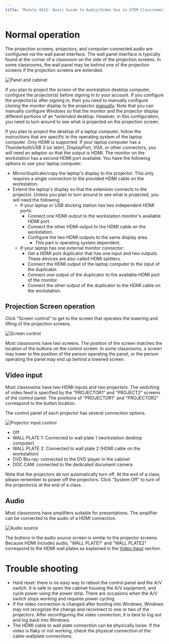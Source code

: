 ```yaml
---
title: "Module 0415: Basic Guide to Audio/Video Use in STEM Classrooms"
---
```


# Normal operation

The projection screens, projectors, and computer-connected audio are configured via the wall panel interface. The wall panel interface is typically found at the corner of a classroom on the side of the projection screens. In some classrooms, the wall panel may be behind one of the projection screens if the projection screens are extended.

![Panel and cabinet](panelAndCabinet.png)

If you plan to project the screen of the workstation desktop computer, configure the projector(s) before signing in to your account. If you configure the projector(s) after signing in, then you need to manually configure cloning the monitor display to the projector [manually](https://support.microsoft.com/en-us/windows/connect-to-a-projector-or-pc-7e170c39-58dc-c866-7d55-be2372632892). Note that you can manually configure Windows so that the monitor and the projector display different portions of an **extended* desktop. However, in this configuration, you need to turn around to see what is projected on the projection screen.

If you plan to project the desktop of a laptop computer, follow the instructions that are specific to the operating system of the laptop computer. Only HDMI is supported. If your laptop computer has a Thunderbolt/USB 3 (or later), DisplayPort, VGA, or other connectors, you will need an adaptor so that the output is HDMI. The monitor on the workstation has a second HDMI port available. You have the following options to use your laptop computer:

* Mirror/duplicate/copy the laptop's display to the projector. This only requires a single connection to the provided HDMI cable on the workstation.
* Extend the laptop's display so that the extension connects to the projector. Unless you plan to turn around to see what is projected, you will need the following:
  * If your laptop or USB docking station has two independent HDMI ports:
    * Connect one HDMI output to the workstation monitor's available HDMI port.
    * Connect the other HDMI output to the HDMI cable on the workstation.
    * Configure the two HDMI outputs to the same display area.
      * This part is operating system dependent.
  * If your laptop has one external monitor connector:
    * Get a HDMI port duplicator that has one input and two outputs. These devices are also called HDMI splitters.
    * Connect the HDMI output of the laptop computer to the input of the duplicator.
    * Connect one output of the duplicator to the available HDMI port of the monitor.
    * Connect the other output of the duplicator to the HDMI cable on the workstation.

## Projection Screen operation

Click "Screen control" to get to the screen that operates the lowering and lifting of the projection screens.

![Screen control](screenControl.png)

Most classrooms have two screens. The position of the screen matches the location of the buttons on the control screen. In some classrooms, a screen may lower to the position of the person operating the panel, or the person operating the panel may end up behind a lowered screen.


## Video input

Most classrooms have two HDMI inputs and two projectors. The switching of video feed is specified by the "PROJECTOR1" and "PROJECT2" screens of the control panel. The positions of "PROJECTOR1" and "PROJECTOR2" correspond to the button location.

The control panel of each projector has several connection options.

![Projector input control](projector.jpg)

* Off
* WALL PLATE 1: Connected to wall plate 1 (workstation desktop computer)
* WALL PLATE 2: Connected to wall plate 2 (HDMI cable on the workstation)
* DVD Blu-ray: connected to the DVD player in the cabinet
* DOC CAM: connected to the dedicated document camera

Note that the projectors do not automatically turn off. At the end of a class, please remember to power off the projectors. Click "System Off" to turn of the projector(s) at the end of a class.

## Audio

Most classrooms have amplifiers suitable for presentations. The amplifier can be connected to the audio of a HDMI connection.

![Audio source](audioSource.jpg)

The buttons in the audio source screen is similar to the projector screens. Because HDMI includes audio, "WALL PLATE1" and "WALL PLATE2" correspond to the HDMI wall plates as explained in the [Video Input](#Video-input) section. 

# Trouble shooting

* Hard reset: there is no easy way to reboot the control panel and the A/V switch. It is safe to open the cabinet housing the A/V equipment, and cycle power using the power strip. There are occasions when the A/V switch stops working and requires power cycling.
* If the video connection is changed after booting into Windows, Windows may not recognize the change and reconnect to one or two of the projectors. After reconfiguring the video connection, it is best to log out and log back into Windows.
* The HDMI cable to wall plate connection can be physically loose. If the video is flaky or not working, check the physical connection of the cable-wallplate connections.
